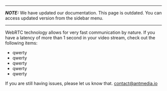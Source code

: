 ***
**_NOTE:_** We have updated our documentation. This page is outdated. You can access updated version from the sidebar menu.
***
WebRTC technology allows for very fast communication by nature.
If you have a latency of more than 1 second in your video stream, check out the following items:
* qwerty
* qwerty
* qwerty
* qwerty
* qwerty

If you are still having issues, please let us know that. [contact@antmedia.io](mailto:contact@antmedia.io) 
